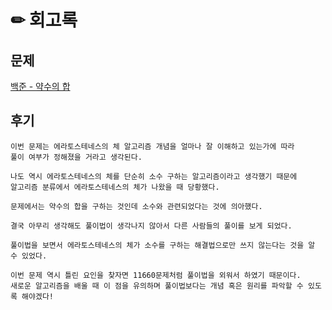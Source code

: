 # ✏ 회고록

## 문제
[백준 - 약수의 합](https://www.acmicpc.net/problem/17425)

## 후기
```
이번 문제는 에라토스테네스의 체 알고리즘 개념을 얼마나 잘 이해하고 있는가에 따라
풀이 여부가 정해졌을 거라고 생각된다.

나도 역시 에라토스테네스의 체를 단순히 소수 구하는 알고리즘이라고 생각했기 때문에
알고리즘 분류에서 에라토스테네스의 체가 나왔을 때 당황했다.

문제에서는 약수의 합을 구하는 것인데 소수와 관련되었다는 것에 의아했다.

결국 아무리 생각해도 풀이법이 생각나지 않아서 다른 사람들의 풀이를 보게 되었다.

풀이법을 보면서 에라토스테네스의 체가 소수를 구하는 해결법으로만 쓰지 않는다는 것을 알 수 있었다.

이번 문제 역시 틀린 요인을 찾자면 11660문제처럼 풀이법을 외워서 하였기 때문이다.
새로운 알고리즘을 배울 때 이 점을 유의하며 풀이법보다는 개념 혹은 원리를 파악할 수 있도록 해야겠다!
```